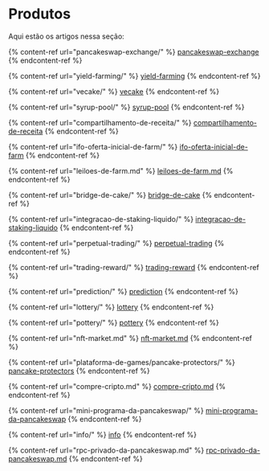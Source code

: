 # Produtos

Aqui estão os artigos nessa seção:



{% content-ref url="pancakeswap-exchange/" %}
[pancakeswap-exchange](pancakeswap-exchange/)
{% endcontent-ref %}

{% content-ref url="yield-farming/" %}
[yield-farming](yield-farming/)
{% endcontent-ref %}

{% content-ref url="vecake/" %}
[vecake](vecake/)
{% endcontent-ref %}

{% content-ref url="syrup-pool/" %}
[syrup-pool](syrup-pool/)
{% endcontent-ref %}

{% content-ref url="compartilhamento-de-receita/" %}
[compartilhamento-de-receita](compartilhamento-de-receita/)
{% endcontent-ref %}

{% content-ref url="ifo-oferta-inicial-de-farm/" %}
[ifo-oferta-inicial-de-farm](ifo-oferta-inicial-de-farm/)
{% endcontent-ref %}

{% content-ref url="leiloes-de-farm.md" %}
[leiloes-de-farm.md](leiloes-de-farm.md)
{% endcontent-ref %}

{% content-ref url="bridge-de-cake/" %}
[bridge-de-cake](bridge-de-cake/)
{% endcontent-ref %}

{% content-ref url="integracao-de-staking-liquido/" %}
[integracao-de-staking-liquido](integracao-de-staking-liquido/)
{% endcontent-ref %}

{% content-ref url="perpetual-trading/" %}
[perpetual-trading](perpetual-trading/)
{% endcontent-ref %}

{% content-ref url="trading-reward/" %}
[trading-reward](trading-reward/)
{% endcontent-ref %}

{% content-ref url="prediction/" %}
[prediction](prediction/)
{% endcontent-ref %}

{% content-ref url="lottery/" %}
[lottery](lottery/)
{% endcontent-ref %}

{% content-ref url="pottery/" %}
[pottery](pottery/)
{% endcontent-ref %}

{% content-ref url="nft-market.md" %}
[nft-market.md](nft-market.md)
{% endcontent-ref %}

{% content-ref url="plataforma-de-games/pancake-protectors/" %}
[pancake-protectors](plataforma-de-games/pancake-protectors/)
{% endcontent-ref %}

{% content-ref url="compre-cripto.md" %}
[compre-cripto.md](compre-cripto.md)
{% endcontent-ref %}

{% content-ref url="mini-programa-da-pancakeswap/" %}
[mini-programa-da-pancakeswap](mini-programa-da-pancakeswap/)
{% endcontent-ref %}

{% content-ref url="info/" %}
[info](info/)
{% endcontent-ref %}

{% content-ref url="rpc-privado-da-pancakeswap.md" %}
[rpc-privado-da-pancakeswap.md](rpc-privado-da-pancakeswap.md)
{% endcontent-ref %}
